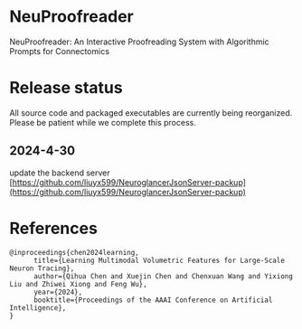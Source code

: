 # NeuProofreader
NeuProofreader: An Interactive Proofreading System with Algorithmic Prompts for Connectomics


# Release status
All source code and packaged executables are currently being reorganized. Please be patient while we complete this process. 

## 2024-4-30
update the backend server [https://github.com/liuyx599/NeuroglancerJsonServer-packup](https://github.com/liuyx599/NeuroglancerJsonServer-packup)


# References
```
@inproceedings{chen2024learning,
      title={Learning Multimodal Volumetric Features for Large-Scale Neuron Tracing}, 
      author={Qihua Chen and Xuejin Chen and Chenxuan Wang and Yixiong Liu and Zhiwei Xiong and Feng Wu},
      year={2024},
      booktitle={Proceedings of the AAAI Conference on Artificial Intelligence},
}
```
